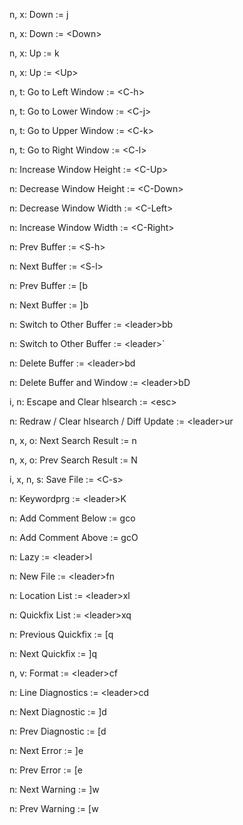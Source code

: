 n, x: Down  :=  j
<!--SR:!2024-11-14,49,309-->
n, x: Down  := \<Down>
<!--SR:!2024-11-12,39,309-->
n, x: Up  :=  k
<!--SR:!2024-10-25,47,309-->
n, x: Up  := \<Up>
<!--SR:!2024-10-09,22,289-->
n, t: Go to Left Window  := \<C-h>
<!--SR:!2024-09-25,12,289-->
n, t: Go to Lower Window  := \<C-j>
<!--SR:!2024-09-23,10,289-->
n, t: Go to Upper Window  := \<C-k>
<!--SR:!2024-09-23,10,289-->
n, t: Go to Right Window  := \<C-l>
<!--SR:!2024-09-24,13,287-->
n: Increase Window Height  := \<C-Up>
<!--SR:!2024-09-27,14,290-->
n: Decrease Window Height  := \<C-Down>
<!--SR:!2024-10-07,20,270-->
n: Decrease Window Width  := \<C-Left>
<!--SR:!2024-09-24,11,289-->
n: Increase Window Width  := \<C-Right>
<!--SR:!2024-09-24,11,289-->
n: Prev Buffer  := \<S-h>
<!--SR:!2024-09-21,4,170-->
n: Next Buffer  := \<S-l>
<!--SR:!2024-09-23,3,229-->
n: Prev Buffer  :=  [b
<!--SR:!2024-10-22,33,287-->
n: Next Buffer  :=  ]b
<!--SR:!2024-10-31,37,309-->
n: Switch to Other Buffer  := \<leader>bb
<!--SR:!2024-09-23,10,270-->
n: Switch to Other Buffer  := \<leader>`
<!--SR:!2024-09-21,1,149-->
n: Delete Buffer  := \<leader>bd
<!--SR:!2024-09-21,8,269-->
n: Delete Buffer and Window  := \<leader>bD
<!--SR:!2024-09-22,9,269-->
i, n: Escape and Clear hlsearch  := \<esc>
<!--SR:!2024-09-25,12,270-->
n: Redraw / Clear hlsearch / Diff Update  := \<leader>ur
<!--SR:!2024-09-28,9,229-->
n, x, o: Next Search Result  :=  n
<!--SR:!2024-10-29,51,308-->
n, x, o: Prev Search Result  :=  N
<!--SR:!2024-11-11,47,309-->
i, x, n, s: Save File  := \<C-s>
<!--SR:!2024-10-07,21,287-->
n: Keywordprg  := \<leader>K
<!--SR:!2024-09-23,7,229-->
n: Add Comment Below  :=  gco
<!--SR:!2024-11-15,50,309-->
n: Add Comment Above  :=  gcO
<!--SR:!2024-11-10,46,309-->
n: Lazy  := \<leader>l
<!--SR:!2024-09-22,9,269-->
n: New File  := \<leader>fn
<!--SR:!2024-09-24,8,229-->
n: Location List  := \<leader>xl
<!--SR:!2024-09-26,11,246-->
n: Quickfix List  := \<leader>xq
<!--SR:!2024-09-22,2,189-->
n: Previous Quickfix  :=  [q
<!--SR:!2024-11-01,38,309-->
n: Next Quickfix  :=  ]q
<!--SR:!2024-11-06,43,309-->
n, v: Format  := \<leader>cf
<!--SR:!2024-09-28,11,229-->
n: Line Diagnostics  := \<leader>cd
<!--SR:!2024-09-21,4,189-->
n: Next Diagnostic  :=  ]d
<!--SR:!2024-10-29,35,309-->
n: Prev Diagnostic  :=  [d
<!--SR:!2024-11-13,48,309-->
n: Next Error  :=  ]e
<!--SR:!2024-10-12,22,249-->
n: Prev Error  :=  [e
<!--SR:!2024-11-16,51,309-->
n: Next Warning  :=  ]w
<!--SR:!2024-10-21,32,287-->
n: Prev Warning  :=  [w
<!--SR:!2024-11-02,39,307-->
